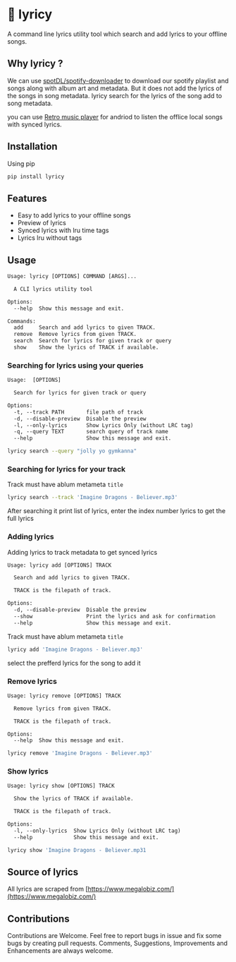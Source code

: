 # 🎼 lyricy

A command line lyrics utility tool which search and add lyrics to your offline songs.

## Why lyricy ?

We can use [spotDL/spotify-downloader](https://github.com/spotDL/spotify-downloader) to download our spotify playlist and songs along with album art and metadata. But it does not add the lyrics of the songs in song metadata. lyricy search for the lyrics of the song add to song metadata.

you can use [Retro music player](https://github.com/RetroMusicPlayer/RetroMusicPlayer) for andriod to listen the offlice local songs with synced lyrics.

## Installation

Using pip

```bash
pip install lyricy
```

## Features

- Easy to add lyrics to your offline songs
- Preview of lyrics
- Synced lyrics with lru time tags
- Lyrics lru without tags

## Usage

```txt
Usage: lyricy [OPTIONS] COMMAND [ARGS]...

  A CLI lyrics utility tool

Options:
  --help  Show this message and exit.

Commands:
  add     Search and add lyrics to given TRACK.
  remove  Remove lyrics from given TRACK.
  search  Search for lyrics for given track or query
  show    Show the lyrics of TRACK if available.
```

### Searching for lyrics using your queries

```txt
Usage:  [OPTIONS]

  Search for lyrics for given track or query

Options:
  -t, --track PATH       file path of track
  -d, --disable-preview  Disable the preview
  -l, --only-lyrics      Show Lyrics Only (without LRC tag)
  -q, --query TEXT       search query of track name
  --help                 Show this message and exit.
```

```bash
lyricy search --query "jolly yo gymkanna"
```

### Searching for lyrics for your track

Track must have ablum metameta `title`

```bash
lyricy search --track 'Imagine Dragons - Believer.mp3'
```

After searching it print list of lyrics, enter the index number lyrics to get the full lyrics

### Adding lyrics

Adding lyrics to track metadata to get synced lyrics

```txt
Usage: lyricy add [OPTIONS] TRACK

  Search and add lyrics to given TRACK.

  TRACK is the filepath of track.

Options:
  -d, --disable-preview  Disable the preview
  --show                 Print the lyrics and ask for confirmation
  --help                 Show this message and exit.
```

Track must have ablum metameta `title`

```bash
lyricy add 'Imagine Dragons - Believer.mp3'
```

select the prefferd lyrics for the song to add it

### Remove lyrics

```txt
Usage: lyricy remove [OPTIONS] TRACK

  Remove lyrics from given TRACK.

  TRACK is the filepath of track.

Options:
  --help  Show this message and exit.
```

```bash
lyricy remove 'Imagine Dragons - Believer.mp3'
```

### Show lyrics

```txt
Usage: lyricy show [OPTIONS] TRACK

  Show the lyrics of TRACK if available.

  TRACK is the filepath of track.

Options:
  -l, --only-lyrics  Show Lyrics Only (without LRC tag)
  --help             Show this message and exit.
```

```bash
lyricy show 'Imagine Dragons - Believer.mp31
```

## Source of lyrics

All lyrics are scraped from [https://www.megalobiz.com/](https://www.megalobiz.com/)

## Contributions

Contributions are Welcome. Feel free to report bugs in issue and fix some bugs by creating pull requests. Comments, Suggestions, Improvements and Enhancements are always welcome.
